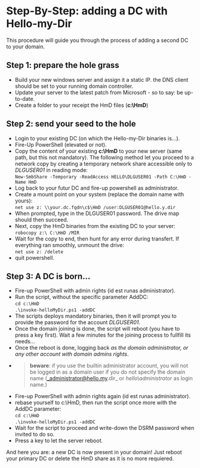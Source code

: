 # Step-By-Step: adding a DC with Hello-my-Dir
This procedure will guide you through the process of adding a second DC to your domain. 

## Step 1: prepare the hole grass
+ Build your new windows server and assign it a static IP. the DNS client should be set to your running domain controller.  
+ Update your server to the latest patch from Microsoft - so to say: be up-to-date.  
+ Create a folder to your receipt the HmD files (**c:\HmD**)  

## Step 2: send your seed to the hole
+ Login to your existing DC (on which the Hello-my-Dir binaries is...).  
+ Fire-Up PowerShell (elevated or not).  
+ Copy the content of your existing **c:\HmD** to your new server (same path, but this not mandatory). The following method let you proceed to a network copy by creating a temporary network share accessible only to _DLGUSER01_ in reading mode:  
`New-SmbShare -Temporary -ReadAccess HELLO\DLGUSER01 -Path C:\HmD -Name HmD` 
+ Log back to your futur DC and fire-up powershell as administrator.  
+ Create a mount point on your system (replace the domain name with yours):  
`net use z: \\your.dc.fqdn\c$\HmD /user:DLGUSER01@hello.y.dir` 
+ When prompted, type in the DLGUSER01 password. The drive map should then succeed.  
+ Next, copy the HmD binaries from the existing DC to your server:  
`robocopy z:\ C:\HmD /MIR` 
+ Wait for the copy to end, then hunt for any error during transfert. If everything ran smoothly, unmount the drive:  
`net use z: /delete` 
+ quit powershell.  

## Step 3: A DC is born...
+ Fire-up PowerShell with admin rights (id est runas administrator).  
+ Run the script, without the specific parameter AddDC:  
`cd c:\HmD`  
`.\invoke-helloMyDir.ps1 -addDC` 
+ The scripts deploys mandatory binaries, then it will prompt you to provide the password for the account _DLGUSER01_.  
+ Once the domain joining is done, the script will reboot (you have to press a key first). Wait a few minutes for the joining process to fullfill its needs...  
+ Once the reboot is done, logging back _as the domain administrator, or any other account with domain admins rights_.
+ > **beware**: if you use the builtin administrator account, you will not be logged in as a domain user if you do not specify the domain name (_administrator@hello.my.dir_ or _hello\administrator_ as login name.)  
+ Fire-up PowerShell with admin rights again (id est runas administrator).  
+ rebase yourself to c:\HmD, then run the script once more with the AddDC parameter:  
`cd c:\HmD`  
`.\invoke-helloMyDir.ps1 -addDC` 
+ Wait for the script to proceed and write-down the DSRM password when invited to do so.  
+ Press a key to let the server reboot.  

And here you are: a new DC is now present in your domain! Just reboot your primary DC or delete the HmD share as it is no more requiered.
